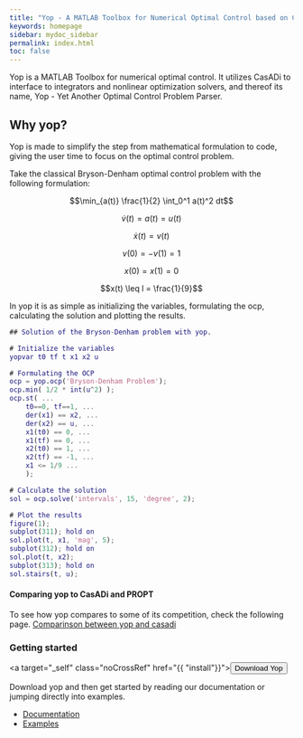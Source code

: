 ```yaml
---
title: "Yop - A MATLAB Toolbox for Numerical Optimal Control based on CasADi"
keywords: homepage
sidebar: mydoc_sidebar
permalink: index.html
toc: false
---
```


Yop is a MATLAB Toolbox for numerical optimal control. It utilizes CasADi to interface to integrators and nonlinear optimization solvers, and thereof its name, Yop - Yet Another Optimal Control Problem Parser.

## Why yop?
Yop is made to simplify the step from mathematical formulation to code, giving the user time to focus on the optimal control problem. 

Take the classical Bryson-Denham optimal control problem with the following formulation:

$$\min_{a(t)} \frac{1}{2} \int_0^1 a(t)^2 dt$$

$$\dot{v}(t) = a(t) = u(t)$$

$$\dot{x}(t) = v(t)$$

$$v(0)=-v(1)=1$$

$$x(0)=x(1)=0$$

$$x(t) \leq l = \frac{1}{9}$$


In yop it is as simple as initializing the variables, formulating the ocp, calculating the solution and plotting the results.

```matlab
## Solution of the Bryson-Denham problem with yop.

# Initialize the variables
yopvar t0 tf t x1 x2 u

# Formulating the OCP
ocp = yop.ocp('Bryson-Denham Problem');
ocp.min( 1/2 * int(u^2) );
ocp.st( ...
    t0==0, tf==1, ...
    der(x1) == x2, ...
    der(x2) == u, ...
    x1(t0) == 0, ...
    x1(tf) == 0, ...
    x2(t0) == 1, ...
    x2(tf) == -1, ...
    x1 <= 1/9 ...
    );

# Calculate the solution
sol = ocp.solve('intervals', 15, 'degree', 2);

# Plot the results
figure(1);
subplot(311); hold on
sol.plot(t, x1, 'mag', 5);
subplot(312); hold on
sol.plot(t, x2);
subplot(313); hold on
sol.stairs(t, u);
```

#### Comparing yop to CasADi and PROPT 
To see how yop compares to some of its competition, check the following page.
[Comparinson between yop and casadi](benchmark)

### Getting started

<a target="_self" class="noCrossRef" href="{{ "install"}}"><button type="button" class="btn btn-default" aria-label="Left Align"><span class="glyphicon glyphicon-download-alt" aria-hidden="false"></span> Download Yop </button></a>

Download yop and then get started by reading our documentation or jumping directly into examples. 


* [Documentation](doc)
* [Examples](examples)

